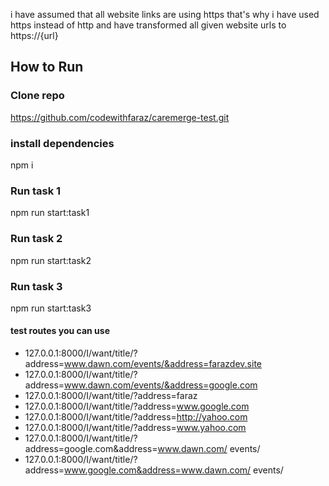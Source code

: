 i have assumed that all website links are using https that's why i have used https instead of http and have transformed all given website urls to https://{url}

## How to Run

### Clone repo

https://github.com/codewithfaraz/caremerge-test.git

### install dependencies

npm i

### Run task 1

npm run start:task1

### Run task 2

npm run start:task2

### Run task 3

npm run start:task3

#### test routes you can use

- 127.0.0.1:8000/I/want/title/?address=www.dawn.com/events/&address=farazdev.site
- 127.0.0.1:8000/I/want/title/?address=www.dawn.com/events/&address=google.com
- 127.0.0.1:8000/I/want/title/?address=faraz
- 127.0.0.1:8000/I/want/title/?address=www.google.com
- 127.0.0.1:8000/I/want/title/?address=http://yahoo.com
- 127.0.0.1:8000/I/want/title/?address=www.yahoo.com
- 127.0.0.1:8000/I/want/title/?address=google.com&address=www.dawn.com/
  events/
- 127.0.0.1:8000/I/want/title/?address=www.google.com&address=www.dawn.com/
  events/
